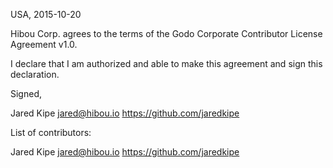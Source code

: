 USA, 2015-10-20

Hibou Corp. agrees to the terms of the Godo Corporate Contributor License Agreement v1.0.

I declare that I am authorized and able to make this agreement and sign this declaration.

Signed,

Jared Kipe jared@hibou.io https://github.com/jaredkipe

List of contributors:

Jared Kipe jared@hibou.io https://github.com/jaredkipe
